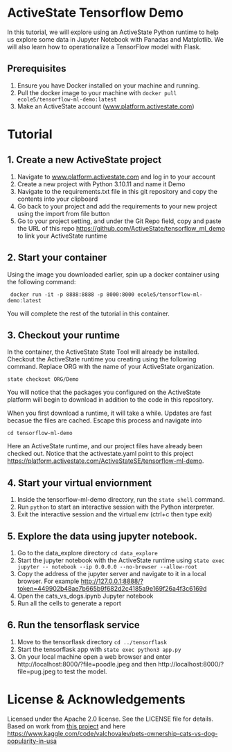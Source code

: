 # ActiveState Tensorflow Demo

In this tutorial, we will explore using an ActiveState Python runtime to help us explore some data in Jupyter Notebook with Panadas and Matplotlib. We will also learn how to operationalize a TensorFlow model with Flask.

## Prerequisites

1. Ensure you have Docker installed on your machine and running.
2. Pull the docker image to your machine with ```docker pull ecole5/tensorflow-ml-demo:latest```
2. Make an ActiveState account (www.platform.activestate.com)

# Tutorial 
## 1. Create a new ActiveState project

1. Navigate to www.platform.activestate.com and log in to your account
2. Create a new project with Python 3.10.11 and name it Demo
3. Navigate to the requirements.txt file in this git repository and copy the contents into your clipboard
4. Go back to your project and add the requirements to your new project using the import from file button
5. Go to your project setting, and under the Git Repo field, copy and paste the URL of this repo https://github.com/ActiveState/tensorflow_ml_demo to link your ActiveState runtime

## 2. Start your container

Using the image you downloaded earlier, spin up a docker container using the following command:

``` docker run -it -p 8888:8888 -p 8000:8000 ecole5/tensorflow-ml-demo:latest```

You will complete the rest of the tutorial in this container.

## 3. Checkout your runtime

In the container, the ActiveState State Tool will already be installed. Checkout the ActiveState runtime you creating using the following command. Replace ORG with the name of your ActiveState organization. 

```state checkout ORG/Demo```

You will notice that the packages you configured on the ActiveState platform will begin to download in addition to the code in this repository.

When you first download a runtime, it will take a while. Updates are fast becasue the files are cached. Escape this process and navigate into 

```cd tensorflow-ml-demo```

Here an ActiveState runtime, and our project files have already been checked out. Notice that the activestate.yaml point to this project https://platform.activestate.com/ActiveStateSE/tensorflow-ml-demo.

## 4. Start your virtual enviornment 
1. Inside the tensorflow-ml-demo directory, run the ```state shell``` command.
2. Run ```python``` to start an interactive session with the Python interpreter. 
3. Exit the interactive session and the virtual env (ctrl+c then type exit)

## 5. Explore the data using jupyter notebook.
1. Go to the data_explore directory ```cd data_explore```
2. Start the jupyter notebook with the ActiveState runtime using ```state exec jupyter -- notebook --ip 0.0.0.0 --no-browser --allow-root```
3. Copy the address of the jupyter server and navigate to it in a local browser. For example http://127.0.0.1:8888/?token=449902b48ae7b665b9f682d2c4185a9e169f26a4f3c6169d
4. Open the cats_vs_dogs.ipynb Jupyter notebook
5. Run all the cells to generate a report

## 6. Run the tensorflask service
1. Move to the tensorflask directory ```cd ../tensorflask```
2. Start the tensorflask app with ```state exec python3 app.py```
4. On your local machine open a web browser and enter http://localhost:8000/?file=poodle.jpeg and then http://localhost:8000/?file=pug.jpeg to test the model. 

# License & Acknowledgements

Licensed under the Apache 2.0 license. See the LICENSE file for details.
Based on work from [this project](https://github.com/ActiveState/tensorflask) 
and here
https://www.kaggle.com/code/valchovalev/pets-ownership-cats-vs-dog-popularity-in-usa
